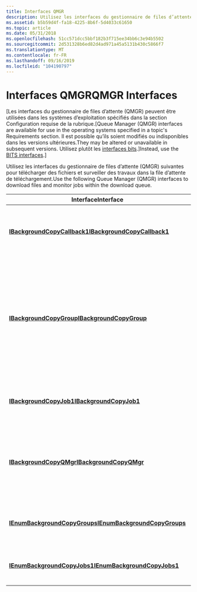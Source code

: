 ```yaml
---
title: Interfaces QMGR
description: Utilisez les interfaces du gestionnaire de files d’attente (QMGR) suivantes pour télécharger des fichiers et surveiller des travaux dans la file d’attente de téléchargement.
ms.assetid: b5b59d4f-fa18-4225-8b6f-5d4033c61650
ms.topic: article
ms.date: 05/31/2018
ms.openlocfilehash: 51cc571dcc5bbf182b3f715ee34bb6c3e94b5502
ms.sourcegitcommit: 2d531328b6ed82d4ad971a45a5131b430c5866f7
ms.translationtype: MT
ms.contentlocale: fr-FR
ms.lasthandoff: 09/16/2019
ms.locfileid: "104190797"
---
```

# <a name="qmgr-interfaces"></a><span data-ttu-id="56af2-103">Interfaces QMGR</span><span class="sxs-lookup"><span data-stu-id="56af2-103">QMGR Interfaces</span></span>

<span data-ttu-id="56af2-104">\[Les interfaces du gestionnaire de files d’attente (QMGR) peuvent être utilisées dans les systèmes d’exploitation spécifiés dans la section Configuration requise de la rubrique.</span><span class="sxs-lookup"><span data-stu-id="56af2-104">\[Queue Manager (QMGR) interfaces are available for use in the operating systems specified in a topic's Requirements section.</span></span> <span data-ttu-id="56af2-105">Il est possible qu’ils soient modifiés ou indisponibles dans les versions ultérieures.</span><span class="sxs-lookup"><span data-stu-id="56af2-105">They may be altered or unavailable in subsequent versions.</span></span> <span data-ttu-id="56af2-106">Utilisez plutôt les [interfaces bits](bits-interfaces.md).\]</span><span class="sxs-lookup"><span data-stu-id="56af2-106">Instead, use the [BITS interfaces](bits-interfaces.md).\]</span></span>

<span data-ttu-id="56af2-107">Utilisez les interfaces du gestionnaire de files d’attente (QMGR) suivantes pour télécharger des fichiers et surveiller des travaux dans la file d’attente de téléchargement.</span><span class="sxs-lookup"><span data-stu-id="56af2-107">Use the following Queue Manager (QMGR) interfaces to download files and monitor jobs within the download queue.</span></span>



| <span data-ttu-id="56af2-108">Interface</span><span class="sxs-lookup"><span data-stu-id="56af2-108">Interface</span></span>                                                                 | <span data-ttu-id="56af2-109">Description</span><span class="sxs-lookup"><span data-stu-id="56af2-109">Description</span></span>                                                                                                                                                   |
|---------------------------------------------------------------------------|---------------------------------------------------------------------------------------------------------------------------------------------------------------|
| [<span data-ttu-id="56af2-110">**IBackgroundCopyCallback1**</span><span class="sxs-lookup"><span data-stu-id="56af2-110">**IBackgroundCopyCallback1**</span></span>](/windows/desktop/api/Qmgr/nn-qmgr-ibackgroundcopycallback1)<br/>   | <span data-ttu-id="56af2-111">Implémentez pour recevoir une notification lorsque des événements se produisent.</span><span class="sxs-lookup"><span data-stu-id="56af2-111">Implement to receive notification when events occur.</span></span><br/>                                                                                               |
| [<span data-ttu-id="56af2-112">**IBackgroundCopyGroup**</span><span class="sxs-lookup"><span data-stu-id="56af2-112">**IBackgroundCopyGroup**</span></span>](/windows/desktop/api/Qmgr/nn-qmgr-ibackgroundcopygroup)<br/>           | <span data-ttu-id="56af2-113">Utilisez pour gérer le groupe.</span><span class="sxs-lookup"><span data-stu-id="56af2-113">Use to manage the group.</span></span> <span data-ttu-id="56af2-114">Par exemple, ajoutez un travail au groupe, définissez les propriétés du groupe et démarrez et arrêtez le groupe dans la file d’attente de téléchargement.</span><span class="sxs-lookup"><span data-stu-id="56af2-114">For example, add a job to the group, set the properties of the group, and start and stop the group in the download queue.</span></span><br/> |
| [<span data-ttu-id="56af2-115">**IBackgroundCopyJob1**</span><span class="sxs-lookup"><span data-stu-id="56af2-115">**IBackgroundCopyJob1**</span></span>](/windows/desktop/api/Qmgr/nn-qmgr-ibackgroundcopyjob1)<br/>             | <span data-ttu-id="56af2-116">Utilisez pour ajouter des fichiers au travail et pour récupérer l’état du travail.</span><span class="sxs-lookup"><span data-stu-id="56af2-116">Use to add files to the job and retrieve the job's status.</span></span><br/>                                                                                         |
| [<span data-ttu-id="56af2-117">**IBackgroundCopyQMgr**</span><span class="sxs-lookup"><span data-stu-id="56af2-117">**IBackgroundCopyQMgr**</span></span>](/windows/desktop/api/Qmgr/nn-qmgr-ibackgroundcopyqmgr)<br/>             | <span data-ttu-id="56af2-118">Utilisez pour créer un nouveau groupe, récupérer un groupe existant ou énumérer tous les groupes de la file d’attente.</span><span class="sxs-lookup"><span data-stu-id="56af2-118">Use to create a new group, retrieve an existing group, or enumerate all groups in the queue.</span></span><br/>                                                       |
| [<span data-ttu-id="56af2-119">**IEnumBackgroundCopyGroups**</span><span class="sxs-lookup"><span data-stu-id="56af2-119">**IEnumBackgroundCopyGroups**</span></span>](/windows/desktop/api/Qmgr/nn-qmgr-ienumbackgroundcopygroups)<br/> | <span data-ttu-id="56af2-120">Utilisez pour récupérer une liste de groupes dans la file d’attente de téléchargement.</span><span class="sxs-lookup"><span data-stu-id="56af2-120">Use to retrieve a list of groups in the download queue.</span></span><br/>                                                                                            |
| [<span data-ttu-id="56af2-121">**IEnumBackgroundCopyJobs1**</span><span class="sxs-lookup"><span data-stu-id="56af2-121">**IEnumBackgroundCopyJobs1**</span></span>](/windows/desktop/api/Qmgr/nn-qmgr-ienumbackgroundcopyjobs1)<br/>   | <span data-ttu-id="56af2-122">Utilisez pour récupérer une liste de travaux dans le groupe.</span><span class="sxs-lookup"><span data-stu-id="56af2-122">Use to retrieve a list of jobs in the group.</span></span><br/>                                                                                                       |



 

 

 





